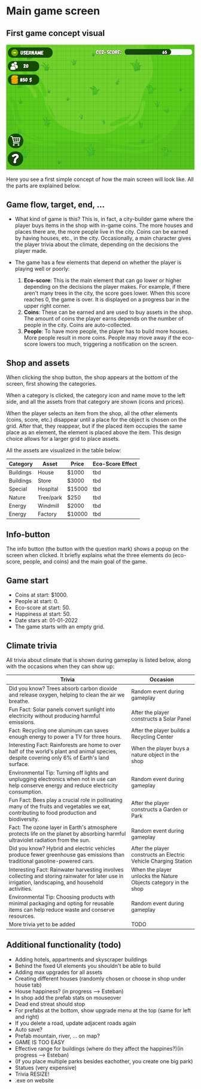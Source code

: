 # Main game screen

## First game concept visual
![first game concept visual](src/image.png)

Here you see a first simple concept of how the main screen will look like. All the parts are explained below.

## Game flow, target, end, ...

- What kind of game is this?
    This is, in fact, a city-builder game where the player buys items in the shop with in-game coins. The more houses and places there are, the more people live in the city. Coins can be earned by having houses, etc., in the city. Occasionally, a main character gives the player trivia about the climate, depending on the decisions the player made.

- The game has a few elements that depend on whether the player is playing well or poorly:
    1. **Eco-score**: This is the main element that can go lower or higher depending on the decisions the player makes. For example, if there aren't many trees in the city, the score goes lower. When this score reaches 0, the game is over. It is displayed on a progress bar in the upper right corner.
    2. **Coins**: These can be earned and are used to buy assets in the shop. The amount of coins the player earns depends on the number of people in the city. Coins are auto-collected.
    3. **People**: To have more people, the player has to build more houses. More people result in more coins. People may move away if the eco-score lowers too much, triggering a notification on the screen.

## Shop and assets

When clicking the shop button, the shop appears at the bottom of the screen, first showing the categories.

When a category is clicked, the category icon and name move to the left side, and all the assets from that category are shown (icons and prices).

When the player selects an item from the shop, all the other elements (coins, score, etc.) disappear until a place for the object is chosen on the grid. After that, they reappear, but if the placed item occupies the same place as an element, the element is placed above the item. This design choice allows for a larger grid to place assets.

All the assets are visualized in the table below:

| Category         | Asset                        | Price | Eco-Score Effect                               |
|------------------|------------------------------|-------|-------------------------------------------------|
| Buildings        | House                        | $1000 | tbd                                             |
| Buildings        | Store                        | $3000 | tbd                                             |
| Special          | Hospital                     | $15000| tbd                                             |
| Nature           | Tree/park                    | $250  | tbd                                             |
| Energy           | Windmill                     | $2000 | tbd                                             |
| Energy           | Factory                      | $10000| tbd                                             |


## Info-button

The info button (the button with the question mark) shows a popup on the screen when clicked. It briefly explains what the three elements do (eco-score, people, and coins) and the main goal of the game.

## Game start

- Coins at start: $1000.
- People at start: 0.
- Eco-score at start: 50.
- Happiness at start: 50.
- Date stars at: 01-01-2022
- The game starts with an empty grid.

## Climate trivia

All trivia about climate that is shown during gameplay is listed below, along with the occasions when they can show up:

| Trivia                                                                                  | Occasion                            |
|-----------------------------------------------------------------------------------------|-------------------------------------|
| Did you know? Trees absorb carbon dioxide and release oxygen, helping to clean the air we breathe. | Random event during gameplay       |
| Fun Fact: Solar panels convert sunlight into electricity without producing harmful emissions. | After the player constructs a Solar Panel |
| Fact: Recycling one aluminum can saves enough energy to power a TV for three hours.       | After the player builds a Recycling Center |
| Interesting Fact: Rainforests are home to over half of the world's plant and animal species, despite covering only 6% of Earth's land surface. | When the player buys a nature object in the shop |
| Environmental Tip: Turning off lights and unplugging electronics when not in use can help conserve energy and reduce electricity consumption. | Random event during gameplay       |
| Fun Fact: Bees play a crucial role in pollinating many of the fruits and vegetables we eat, contributing to food production and biodiversity. | After the player constructs a Garden or Park |
| Fact: The ozone layer in Earth's atmosphere protects life on the planet by absorbing harmful ultraviolet radiation from the sun. | Random event during gameplay       |
| Did you know? Hybrid and electric vehicles produce fewer greenhouse gas emissions than traditional gasoline-powered cars. | After the player constructs an Electric Vehicle Charging Station |
| Interesting Fact: Rainwater harvesting involves collecting and storing rainwater for later use in irrigation, landscaping, and household activities. | When the player unlocks the Nature Objects category in the shop |
| Environmental Tip: Choosing products with minimal packaging and opting for reusable items can help reduce waste and conserve resources. | Random event during gameplay       |
| More trivia yet to be added                                                             | TODO                                |

## Additional functionality (todo)
- Adding hotels, appartments and skyscraper buildings
- Behind the fixed UI elements you shouldn't be able to build
- Adding max upgrades for all assets
- Creating different houses (randomly chosen or choose in shop under house tab) 
- House happiness? (in progress --> Esteban)
- In shop add the prefab stats on mouseover
- Dead end streat should stop
- For prefabs at the bottom, show upgrade menu at the top (same for left and right)
- If you delete a road, update adjacent roads again
- Auto save?
- Prefab mountain, river, ... on map?
- GAME IS TOO EASY
- Effective range for buildings (where do they affect the happines?)(in progress --> Esteban)
- (If you place multiple parks besides eachother, you create one big park)
- Statues (very expensive)
- Trivia RESIZE!
- .exe on website
